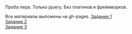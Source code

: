 Проба пера. Только jquery. Без плагинов и фреймворков.

Все материалы выложены на gh-pages.
    <a href="http://albertkogan.github.io/Task/task1/">Задание 1</a><br>
    <a href="http://albertkogan.github.io/Task/task2/">Задание 2</a><br>
    <a href="http://albertkogan.github.io/Task/task3/SimplePage/">Задание 3</a><br>
